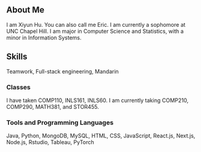 ## About Me
I am Xiyun Hu. You can also call me Eric. I am currently a sophomore at UNC Chapel Hill. I am major in Computer Science and Statistics, with a minor in Information Systems.

## Skills
Teamwork, Full-stack engineering, Mandarin
  
### Classes
I have taken COMP110, INLS161, INLS60. I am currently taking COMP210, COMP290, MATH381, and STOR455.

### Tools and Programming Languages
Java, Python, MongoDB, MySQL, HTML, CSS, JavaScript, React.js, Next.js, Node.js, Rstudio, Tableau, PyTorch
